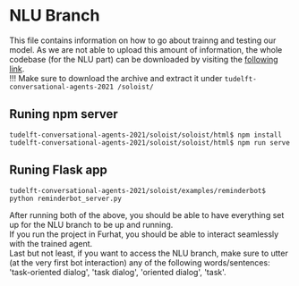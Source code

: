 # NLU Branch
This file contains information on how to go about trainng and testing our model. 
As we are not able to upload this amount of information, the whole codebase (for the NLU part) can be downloaded by visiting the [following link](https://drive.google.com/drive/folders/1Wtz3tGZtTG6u3i7GEy3bKG6dAmbsICF0?usp=sharing). 
<br>
!!! Make sure to download the archive and extract it under `tudelft-conversational-agents-2021
/soloist/`

## Runing npm server
`tudelft-conversational-agents-2021/soloist/soloist/html$ npm install` <br>
`tudelft-conversational-agents-2021/soloist/soloist/html$ npm run serve`

## Runing Flask app
`tudelft-conversational-agents-2021/soloist/examples/reminderbot$ python reminderbot_server.py`

After running both of the above, you should be able to have everything set up for the NLU branch to be up and running. <br>
If you run the project in Furhat, you should be able to interact seamlessly with the trained agent. <br>
Last but not least, if you want to access the NLU branch, make sure to utter (at the very first bot interaction) any of the following words/sentences: 'task-oriented dialog', 'task dialog', 'oriented dialog', 'task'.
